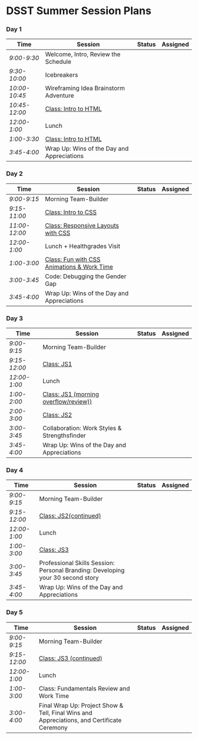 # DSST Summer Session Plans

### Day 1

|Time           |Session         |Status    |Assigned|
|---            |---             |---       |---     |
|*9:00-9:30*    | Welcome, Intro, Review the Schedule |  |  |
|*9:30-10:00*    | Icebreakers | |  |
|*10:00-10:45*  | Wireframing Idea Brainstorm Adventure|  |  |
|*10:45-12:00*  | [Class: Intro to HTML](sessions/intro-to-html-1.md)|   |   |
|*12:00-1:00*   | Lunch|
|*1:00-3:30*    | [Class: Intro to HTML](sessions/intro-to-html-2.md)|  |  |
|*3:45-4:00*    | Wrap Up: Wins of the Day and Appreciations |  |  |

### Day 2

|Time           |Session         |Status    |Assigned|
|---            |---             |---       |---     |
|*9:00-9:15*    | Morning Team-Builder |  |  |
|*9:15-11:00*   | [Class: Intro to CSS](sessions/css-1.md)|  |  |
|*11:00-12:00*  | [Class: Responsive Layouts with CSS](sessions/intro-to-responsive.md)|  |  |
|*12:00-1:00*   | Lunch + Healthgrades Visit |
|*1:00-3:00*    | [Class: Fun with CSS Animations & Work Time](sessions/intro-to-css-animations.md)|  |  |
|*3:00-3:45*    | Code: Debugging the Gender Gap|  |  |
|*3:45-4:00*    | Wrap Up: Wins of the Day and Appreciations |  |  |

### Day 3

|Time           |Session         |Status    |Assigned|
|---            |---             |---       |---     |
|*9:00-9:15*    | Morning Team-Builder |  |  |
|*9:15-12:00*   | [Class: JS1](sessions/js-1.md)|  |  |
|*12:00-1:00*   | Lunch|
|*1:00-2:00*    | [Class: JS1 (morning overflow/review))](sessions/js-1.md)|  |  |
|*2:00-3:00*    | [Class: JS2](sessions/js-2.md)|  |  |
|*3:00-3:45*    | Collaboration: Work Styles & Strengthsfinder |  |  |
|*3:45-4:00*    | Wrap Up: Wins of the Day and Appreciations |  |  |

### Day 4

|Time           |Session         |Status    |Assigned|
|---            |---             |---       |---     |
|*9:00-9:15*    | Morning Team-Builder |  |  |
|*9:15-12:00*   | [Class: JS2(continued)](sessions/js-2.md)|  |  |
|*12:00-1:00*   | Lunch|
|*1:00-3:00*    | [Class: JS3](sessions/js-3.md)|  |  |
|*3:00-3:45*    | Professional Skills Session: Personal Branding: Developing your 30 second story |  |  |
|*3:45-4:00*    | Wrap Up: Wins of the Day and Appreciations |  |  |

### Day 5

|Time           |Session         |Status    |Assigned|
|---            |---             |---       |---     |
|*9:00-9:15*    | Morning Team-Builder |  |  |
|*9:15-12:00*   | [Class: JS3 (continued)](sessions/js-3.md)|  |  |
|*12:00-1:00*   | Lunch|
|*1:00-3:00*    | Class: Fundamentals Review and Work Time|  |  |
|*3:00-4:00*    | Final Wrap Up: Project Show & Tell, Final Wins and Appreciations, and Certificate Ceremony |  |  |
